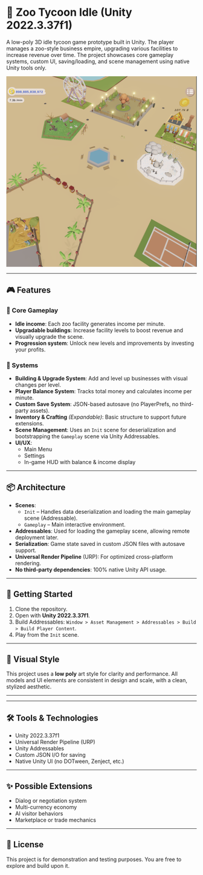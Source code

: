# 🦓 Zoo Tycoon Idle (Unity 2022.3.37f1)

A low-poly 3D idle tycoon game prototype built in Unity. The player manages a zoo-style business empire, upgrading various facilities to increase revenue over time. The project showcases core gameplay systems, custom UI, saving/loading, and scene management using native Unity tools only.

![Gameplay Screenshot](screenshot.png) <!-- Add your screenshot here -->

---

## 🎮 Features

### 🎯 Core Gameplay
- **Idle income**: Each zoo facility generates income per minute.
- **Upgradable buildings**: Increase facility levels to boost revenue and visually upgrade the scene.
- **Progression system**: Unlock new levels and improvements by investing your profits.

### 🧠 Systems
- **Building & Upgrade System**: Add and level up businesses with visual changes per level.
- **Player Balance System**: Tracks total money and calculates income per minute.
- **Custom Save System**: JSON-based autosave (no PlayerPrefs, no third-party assets).
- **Inventory & Crafting** *(Expandable)*: Basic structure to support future extensions.
- **Scene Management**: Uses an `Init` scene for deserialization and bootstrapping the `Gameplay` scene via Unity Addressables.
- **UI/UX**:
  - Main Menu
  - Settings
  - In-game HUD with balance & income display

---

## 📦 Architecture

- **Scenes**:
  - `Init` – Handles data deserialization and loading the main gameplay scene (Addressable).
  - `Gameplay` – Main interactive environment.
- **Addressables**: Used for loading the gameplay scene, allowing remote deployment later.
- **Serialization**: Game state saved in custom JSON files with autosave support.
- **Universal Render Pipeline** (URP): For optimized cross-platform rendering.
- **No third-party dependencies**: 100% native Unity API usage.

---

## 🚀 Getting Started

1. Clone the repository.
2. Open with **Unity 2022.3.37f1**.
3. Build Addressables: `Window > Asset Management > Addressables > Build > Build Player Content`.
4. Play from the `Init` scene.

---

## 🎨 Visual Style

This project uses a **low poly** art style for clarity and performance. All models and UI elements are consistent in design and scale, with a clean, stylized aesthetic.

---


---

## 🛠️ Tools & Technologies

- Unity 2022.3.37f1
- Universal Render Pipeline (URP)
- Unity Addressables
- Custom JSON I/O for saving
- Native Unity UI (no DOTween, Zenject, etc.)

---

## ✨ Possible Extensions

- Dialog or negotiation system
- Multi-currency economy
- AI visitor behaviors
- Marketplace or trade mechanics

---

## 📃 License

This project is for demonstration and testing purposes. You are free to explore and build upon it.
